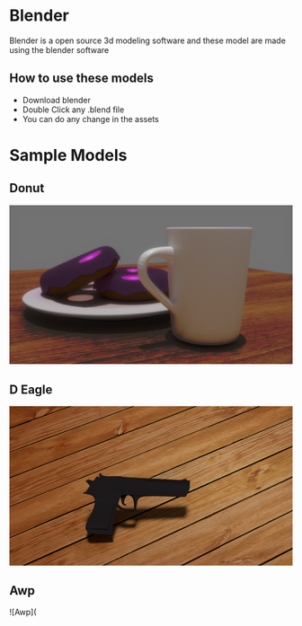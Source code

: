 # Blender
Blender is a open source 3d modeling software and these model are made using the blender software 
 
## How to use these models 
- Download blender
- Double Click any .blend file
- You can do any change in the assets 



# Sample Models
## Donut
![Donut](https://github.com/ShivamRawat0l/Blender/blob/master/Rendered/DonutWithEffect.png)

## D Eagle
![DEagle](https://github.com/ShivamRawat0l/Blender/blob/master/Rendered/untitled.png)

## Awp
![Awp](
